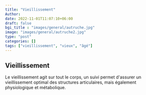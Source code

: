 ```yaml
---
title: "Vieillissement"
Author: 
date: 2022-11-01T11:07:10+06:00
draft: false
bgi_title : "images/general/autruche.jpg"
image: "images/general/autruche2.jpg"
type: "post"
categories: []
tags: ["vieillissement", "vieux", "âgé"]
---
```


## Vieillissement

Le vieillissement agit sur tout le corps, un suivi permet d'assurer un vieillissement optimal des structures articulaires, mais également physiologique et métabolique.